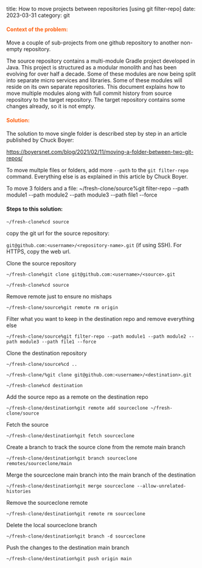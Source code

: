 title: How to move projects between repositories [using git filter-repo]
date: 2023-03-31
category: git

#### <span style="color:#ff5f0e">Context of the problem: 
Move a couple of sub-projects from one github repository to another non-empty repository. 

The source repository contains a multi-module Gradle project developed in Java. This project is structured as a modular monolith and has been evolving for over half a decade. Some of these modules are now being split into separate micro services and libraries. Some of these modules will reside on its own separate repositories. This document explains how to move multiple modules along with full commit history from source repository to the target repository. The target repository contains some changes already, so it is not empty.

#### <span style="color:#ff5f0e"> Solution:

The solution to move single folder is described step by step in an article published by Chuck Boyer: 

https://boyersnet.com/blog/2021/02/11/moving-a-folder-between-two-git-repos/
  
To move multple files or folders, add more `--path` to the `git filter-repo` command. 
Everything else is as explained in this article by Chuck Boyer.

To move 3 folders and a file: ~/fresh-clone/source%git filter-repo --path module1 --path module2 --path module3 --path file1 --force

#### Steps to this solution:

`~/fresh-clone%cd source`

copy the git url for the source repository:

`git@github.com:<username>/<repository-name>.git` (if using SSH). For HTTPS, copy the web url.

Clone the source repository

`~/fresh-clone%git clone git@github.com:<username>/<source>.git`

`~/fresh-clone%cd source`

Remove remote just to ensure no mishaps

`~/fresh-clone/source%git remote rm origin`

Filter what you want to keep in the destination repo and remove everything else

`~/fresh-clone/source%git filter-repo --path module1 --path module2 --path module3 --path file1 --force`

Clone the destination repository

`~/fresh-clone/source%cd ..`

`~/fresh-clone/%git clone git@github.com:<username>/<destination>.git`

`~/fresh-clone%cd destination`

Add the source repo as a remote on the destination repo

`~/fresh-clone/destination%git remote add sourceclone ~/fresh-clone/source`

Fetch the source

`~/fresh-clone/destination%git fetch sourceclone`

Create a branch to track the source clone from the remote main branch

`~/fresh-clone/destination%git branch sourceclone remotes/sourceclone/main`

Merge the sourceclone main branch into the main branch of the destination

`~/fresh-clone/destination%git merge sourceclone --allow-unrelated-histories`

Remove the sourceclone remote

`~/fresh-clone/destination%git remote rm sourceclone`

Delete the local sourceclone branch

`~/fresh-clone/destination%git branch -d sourceclone`

Push the changes to the destination main branch

`~/fresh-clone/destination%git push origin main`
